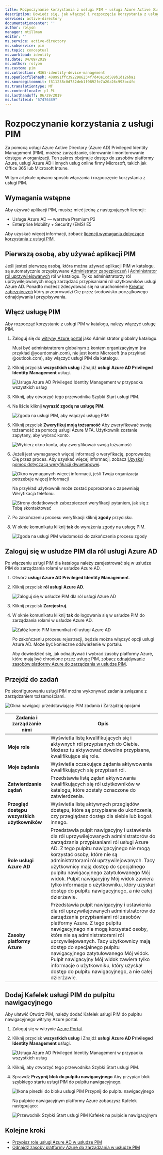 ```yaml
---
title: Rozpoczynanie korzystania z usługi PIM — usługi Azure Active Directory | Dokumentacja firmy Microsoft
description: Dowiedz się, jak włączyć i rozpoczęcie korzystania z usługi Azure AD Privileged Identity Management (PIM) w witrynie Azure portal.
services: active-directory
documentationcenter: ''
author: rolyon
manager: mtillman
editor: ''
ms.service: active-directory
ms.subservice: pim
ms.topic: conceptual
ms.workload: identity
ms.date: 04/09/2019
ms.author: rolyon
ms.custom: pim
ms.collection: M365-identity-device-management
ms.openlocfilehash: 408991ffc3922986234f7d40e1cd589b1d126ba1
ms.sourcegitcommit: f811238c0d732deb1f0892fe7a20a26c993bc4fc
ms.translationtype: MT
ms.contentlocale: pl-PL
ms.lasthandoff: 06/29/2019
ms.locfileid: "67476489"
---
```

# <a name="start-using-pim"></a>Rozpoczynanie korzystania z usługi PIM

Za pomocą usługi Azure Active Directory (Azure AD) Privileged Identity Management (PIM), możesz zarządzanie, sterowanie i monitorowanie dostępu w organizacji. Ten zakres obejmuje dostęp do zasobów platformy Azure, usługi Azure AD i innych usług online firmy Microsoft, takich jak Office 365 lub Microsoft Intune.

W tym artykule opisano sposób włączania i rozpoczęcie korzystania z usługi PIM.

## <a name="prerequisites"></a>Wymagania wstępne

Aby używać aplikacji PIM, musisz mieć jedną z następujących licencji:

- Usługa Azure AD — warstwa Premium P2
- Enterprise Mobility + Security (EMS) E5

Aby uzyskać więcej informacji, zobacz [licencji wymagania dotyczące korzystania z usługi PIM](subscription-requirements.md).

## <a name="first-person-to-use-pim"></a>Pierwszą osobą, aby używać aplikacji PIM

Jeśli jesteś pierwszą osobą, która można używać aplikacji PIM w katalogu, są automatycznie przypisywane [Administrator zabezpieczeń](../users-groups-roles/directory-assign-admin-roles.md#security-administrator) i [Administrator ról uprzywilejowanych](../users-groups-roles/directory-assign-admin-roles.md#privileged-role-administrator) ról w katalogu. Tylko administratorzy ról uprzywilejowanych mogą zarządzać przypisaniami ról użytkowników usługi Azure AD. Ponadto możesz zdecydować się na uruchomienie [Kreator zabezpieczeń](pim-security-wizard.md) który przeprowadzi Cię przez środowisko początkowego odnajdywania i przypisywania.

## <a name="enable-pim"></a>Włącz usługę PIM

Aby rozpocząć korzystanie z usługi PIM w katalogu, należy włączyć usługę PIM.

1. Zaloguj się do [witryny Azure portal](https://portal.azure.com/) jako Administrator globalny katalogu.

    Musi być administratorem globalnym z kontem organizacyjnym (na przykład @yourdomain.com), nie jest konto Microsoft (na przykład @outlook.com), aby włączyć usługi PIM dla katalogu.

1. Kliknij przycisk **wszystkich usług** i Znajdź **usługi Azure AD Privileged Identity Management** usługi.

    ![Usługa Azure AD Privileged Identity Management w przypadku wszystkich usług](./media/pim-getting-started/pim-all-services-find.png)

1. Kliknij, aby otworzyć tego przewodnika Szybki Start usługi PIM.

1. Na liście kliknij **wyrazić zgodę na usługę PIM**.

    ![Zgoda na usługi PIM, aby włączyć usługę PIM](./media/pim-getting-started/consent-pim.png)

1. Kliknij przycisk **Zweryfikuj moją tożsamość** Aby zweryfikować swoją tożsamość za pomocą usługi Azure MFA. Użytkownik zostanie zapytany, aby wybrać konto.

    ![Wybierz okno konta, aby zweryfikować swoją tożsamość](./media/pim-getting-started/pick-account.png)

1. Jeżeli jest wymaganych więcej informacji o weryfikację, poprowadzą Cię przez proces. Aby uzyskać więcej informacji, zobacz [Uzyskaj pomoc dotyczącą weryfikacji dwuetapowej](https://go.microsoft.com/fwlink/p/?LinkId=708614).

    ![Okno wymaganych więcej informacji, jeśli Twoja organizacja potrzebuje więcej informacji](./media/pim-getting-started/more-information-required.png)

    Na przykład użytkownik może zostać poproszona o zapewniają Weryfikacja telefonu.

    ![Strony dodatkowych zabezpieczeń weryfikacji pytaniem, jak się z Tobą skontaktować](./media/pim-getting-started/additional-security-verification.png)

1. Po zakończeniu procesu weryfikacji kliknij **zgody** przycisku.

1. W oknie komunikatu kliknij **tak** do wyrażenia zgody na usługę PIM.

    ![Zgoda na usługi PIM wiadomości do zakończenia procesu zgody](./media/pim-getting-started/consent-pim-message.png)

## <a name="sign-up-pim-for-azure-ad-roles"></a>Zaloguj się w usłudze PIM dla ról usługi Azure AD

Po włączeniu usługi PIM dla katalogu należy zarejestrować się w usłudze PIM do zarządzania rolami w usłudze Azure AD.

1. Otwórz **usługi Azure AD Privileged Identity Management**.

1. Kliknij przycisk **ról usługi Azure AD**.

    ![Zaloguj się w usłudze PIM dla ról usługi Azure AD](./media/pim-getting-started/sign-up-pim-azure-ad-roles.png)

1. Kliknij przycisk **Zarejestruj**.

1. W oknie komunikatu kliknij **tak** do logowania się w usłudze PIM do zarządzania rolami w usłudze Azure AD.

    ![Załóż konto PIM komunikat ról usługi Azure AD](./media/pim-getting-started/sign-up-pim-message.png)

    Po zakończeniu procesu rejestracji, będzie można włączyć opcji usługi Azure AD. Może być konieczne odświeżenie w portalu.

    Aby dowiedzieć się, jak odnajdywać i wybrać zasoby platformy Azure, które mają być chronione przez usługę PIM, zobacz [odnajdywanie zasobów platformy Azure do zarządzania w usłudze PIM](pim-resource-roles-discover-resources.md).

## <a name="navigate-to-your-tasks"></a>Przejdź do zadań

Po skonfigurowaniu usługi PIM można wykonywać zadania związane z zarządzaniem tożsamościami.

![Okna nawigacji przedstawiający PIM zadania i Zarządzaj opcjami](./media/pim-getting-started/pim-quickstart-tasks.png)

| Zadania i zarządzanie nimi | Opis |
| --- | --- |
| **Moje role**  | Wyświetla listę kwalifikujących się i aktywnych ról przypisanych do Ciebie. Możesz tu aktywować dowolne przypisane, kwalifikujące się role. |
| **Moje żądania** | Wyświetla oczekujące żądania aktywowania kwalifikujących się przypisań ról. |
| **Zatwierdzanie żądań** | Przedstawia listę żądań aktywowania kwalifikujących się ról użytkowników w katalogu, które zostały oznaczone do zatwierdzenia. |
| **Przegląd dostępu wszystkich użytkowników** | Wyświetla listę aktywnych przeglądów dostępu, które są przypisane do ukończenia, czy przeglądasz dostęp dla siebie lub kogoś innego. |
| **Role usługi Azure AD** | Przedstawia pulpit nawigacyjny i ustawienia dla ról uprzywilejowanych administratorów do zarządzania przypisaniami ról usługi Azure AD. Z tego pulpitu nawigacyjnego nie mogą korzystać osoby, które nie są administratorami ról uprzywilejowanych. Tacy użytkownicy mają dostęp do specjalnego pulpitu nawigacyjnego zatytułowanego Mój widok. Pulpit nawigacyjny Mój widok zawiera tylko informacje o użytkowniku, który uzyskał dostęp do pulpitu nawigacyjnego, a nie całej dzierżawie. |
| **Zasoby platformy Azure** | Przedstawia pulpit nawigacyjny i ustawienia dla ról uprzywilejowanych administratorów do zarządzania przypisaniami ról zasobów platformy Azure. Z tego pulpitu nawigacyjnego nie mogą korzystać osoby, które nie są administratorami ról uprzywilejowanych. Tacy użytkownicy mają dostęp do specjalnego pulpitu nawigacyjnego zatytułowanego Mój widok. Pulpit nawigacyjny Mój widok zawiera tylko informacje o użytkowniku, który uzyskał dostęp do pulpitu nawigacyjnego, a nie całej dzierżawie. |

## <a name="add-a-pim-tile-to-the-dashboard"></a>Dodaj Kafelek usługi PIM do pulpitu nawigacyjnego

Aby ułatwić Otwórz PIM, należy dodać Kafelek usługi PIM do pulpitu nawigacyjnego witryny Azure portal.

1. Zaloguj się w witrynie [Azure Portal](https://portal.azure.com/).

1. Kliknij przycisk **wszystkich usług** i Znajdź **usługi Azure AD Privileged Identity Management** usługi.

    ![Usługa Azure AD Privileged Identity Management w przypadku wszystkich usług](./media/pim-getting-started/pim-all-services-find.png)

1. Kliknij, aby otworzyć tego przewodnika Szybki Start usługi PIM.

1. Sprawdź **Przypnij blok do pulpitu nawigacyjnego** Aby przypiąć blok szybkiego startu usługi PIM do pulpitu nawigacyjnego.

    ![Ikona pinezki do bloku usługi PIM Przypnij do pulpitu nawigacyjnego](./media/pim-getting-started/pim-quickstart-pin-to-dashboard.png)

    Na pulpicie nawigacyjnym platformy Azure zobaczysz Kafelek następująco:

    ![Przewodnik Szybki Start usługi PIM Kafelek na pulpicie nawigacyjnym](./media/pim-getting-started/pim-quickstart-dashboard-tile.png)

## <a name="next-steps"></a>Kolejne kroki

- [Przypisz role usługi Azure AD w usłudze PIM](pim-how-to-add-role-to-user.md)
- [Odnajdź zasoby platformy Azure do zarządzania w usłudze PIM](pim-resource-roles-discover-resources.md)
